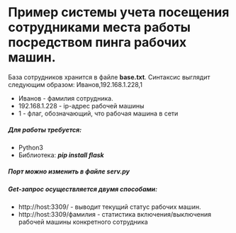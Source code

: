 # Пример системы учета посещения сотрудниками места работы посредством пинга рабочих машин.

База сотрудников хранится в файле **base.txt**. Синтаксис выглядит следующим образом: Иванов,192.168.1.228,1
* Иванов - фамилия сотрудника.
* 192.168.1.228 - ip-адрес рабочей машины
* 1 - флаг, обозначающий, что рабочая машина в сети

##### Для работы требуется:
* Python3
* Библиотека: ***pip install flask***

##### Порт можно изменить в файле ***serv.py***

##### Get-запрос осуществляется двумя способами:
* http://host:3309/ - выводит текущий статус рабочих машин.
* http://host:3309/фамилия - статистика включения/выключения рабочей машины конкретного сотрудника 